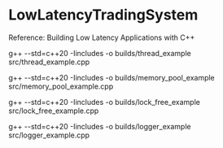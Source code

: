 # LowLatencyTradingSystem

Reference: Building Low Latency Applications with C++

g++ --std=c++20 -Iincludes -o builds/thread_example src/thread_example.cpp

g++ --std=c++20 -Iincludes -o builds/memory_pool_example src/memory_pool_example.cpp

g++ --std=c++20 -Iincludes -o builds/lock_free_example src/lock_free_example.cpp

g++ --std=c++20 -Iincludes -o builds/logger_example src/logger_example.cpp
